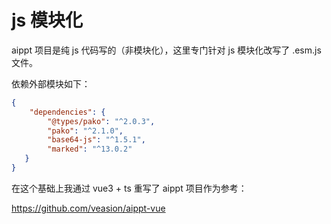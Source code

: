 # js 模块化



aippt 项目是纯 js 代码写的（非模块化），这里专门针对 js 模块化改写了 .esm.js 文件。



依赖外部模块如下：

```json
{
    "dependencies": {
        "@types/pako": "^2.0.3",
        "pako": "^2.1.0",
        "base64-js": "^1.5.1",
        "marked": "^13.0.2"
   }
}
```



在这个基础上我通过 vue3 + ts 重写了 aippt 项目作为参考：

https://github.com/veasion/aippt-vue

